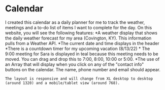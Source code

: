 # Calendar

I created this calendar as a daily planner for me to track the weather, meetings and a to-do list of items I want to complete for the day. 
On this website, you will see the following features:
    *A weather display that shows the daily weather forecast for my area (Covington, KY). This information pulls from a Weather API. 
    *The current date and time displays in the header 
    *There is a countdown timer for my upcoming vacation (8/13/22) 
    * The 9:00 meeting for Sara is displayed in teal because this meeting needs to be moved. You can drag and drop this to 7:00, 8:00, 10:00 or 5:00. 
    *The use of an Array that will display when you click on any of the "contact info" buttons on the calendar. The name, phone number and email should appear. 
    
    The layout is responsive and will change from XL desktop to desktop (around 1320) and a mobile/tablet view (around 768). 
